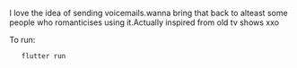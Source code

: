 I love the idea of sending voicemails.wanna bring that back to alteast some people who romanticises using it.Actually inspired from old tv shows xxo

To run:
```bash
   flutter run
```
